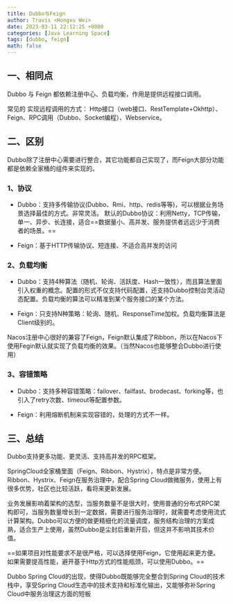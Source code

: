 ```yaml
---
title: Dubbo与Feign
author: Travis <Hongxu Wei>
date: 2023-03-11 22:12:25 +0800
categories: [Java Learning Space]
tags: [dubbo, feign]
math: false
---
```


## 一、相同点

Dubbo 与 Feign 都依赖注册中心、负载均衡，作用是提供远程接口调用。

常见的 实现远程调用的方式： Http接口（web接口、RestTemplate+Okhttp）、Feign、RPC调用（Dubbo、Socket编程）、Webservice。

## 二、区别

Dubbo除了注册中心需要进行整合，其它功能都自己实现了，而Feign大部分功能都是依赖全家桶的组件来实现的。

### 1、协议

- Dubbo：支持多传输协议(Dubbo、Rmi、http、redis等等)，可以根据业务场景选择最佳的方式。非常灵活。  默认的Dubbo协议：利用Netty，TCP传输，单一、异步、长连接，适合==数据量小、高并发、服务提供者远远少于消费者的场景。==

- Feign：基于HTTP传输协议、短连接、不适合高并发的访问

### 2、负载均衡

- Dubbo：支持4种算法（随机、轮询、活跃度、Hash一致性），而且算法里面引入权重的概念。配置的形式不仅支持代码配置，还支持Dubbo控制台灵活动态配置。负载均衡的算法可以精准到某个服务接口的某个方法。

- Feign：只支持N种策略：轮询、随机、ResponseTime加权。负载均衡算法是Client级别的。

Nacos注册中心很好的兼容了Feign，Feign默认集成了Ribbon，所以在Nacos下使用Fegin默认就实现了负载均衡的效果。（当然Nacos也能够整合Dubbo进行使用）

### 3、容错策略

- Dubbo：支持多种容错策略：failover、failfast、brodecast、forking等，也引入了retry次数、timeout等配置参数。

- Feign：利用熔断机制来实现容错的，处理的方式不一样。

## 三、总结

Dubbo支持更多功能、更灵活、支持高并发的RPC框架。

SpringCloud全家桶里面（Feign、Ribbon、Hystrix），特点是非常方便。Ribbon、Hystrix、Feign在服务治理中，配合Spring Cloud做微服务，使用上有很多优势，社区也比较活跃，看将来更新发展。

业务发展影响着架构的选型，当服务数量不是很大时，使用普通的分布式RPC架构即可，当服务数量增长到一定数据，需要进行服务治理时，就需要考虑使用流式计算架构。Dubbo可以方便的做更精细化的流量调度，服务结构治理的方案成熟，适合生产上使用，虽然Dubbo是尘封后重新开启，但这并不影响其技术价值。

==如果项目对性能要求不是很严格，可以选择使用Feign，它使用起来更方便。
如果需要提高性能，避开基于Http方式的性能瓶颈，可以使用Dubbo。==

Dubbo Spring Cloud的出现，使得Dubbo既能够完全整合到Spring Cloud的技术栈中，享受Spring Cloud生态中的技术支持和标准化输出，又能够弥补Spring Cloud中服务治理这方面的短板
